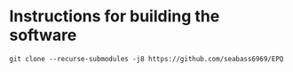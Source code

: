 # Instructions for building the software 

`git clone --recurse-submodules -j8 https://github.com/seabass6969/EPQ`
